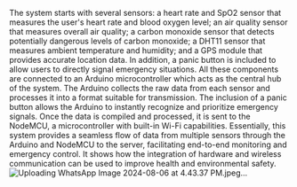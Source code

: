 The system starts with several sensors: a heart rate and SpO2 sensor that measures the user's heart rate and blood oxygen level; an air quality sensor that measures overall air quality; a carbon monoxide sensor that detects potentially dangerous levels of carbon monoxide; a DHT11 sensor that measures ambient temperature and humidity; and a GPS module that provides accurate location data. In addition, a panic button is included to allow users to directly signal emergency situations.
All these components are connected to an Arduino microcontroller which acts as the central hub of the system. The Arduino collects the raw data from each sensor and processes it into a format suitable for transmission. The inclusion of a panic button allows the Arduino to instantly recognize and prioritize emergency signals. Once the data is compiled and processed, it is sent to the NodeMCU, a microcontroller with built-in Wi-Fi capabilities.
Essentially, this system provides a seamless flow of data from multiple sensors through the Arduino and NodeMCU to the server, facilitating end-to-end monitoring and emergency control. It shows how the integration of hardware and wireless communication can be used to improve health and environmental safety.
![Uploading WhatsApp Image 2024-08-06 at 4.43.37 PM.jpeg…]()
